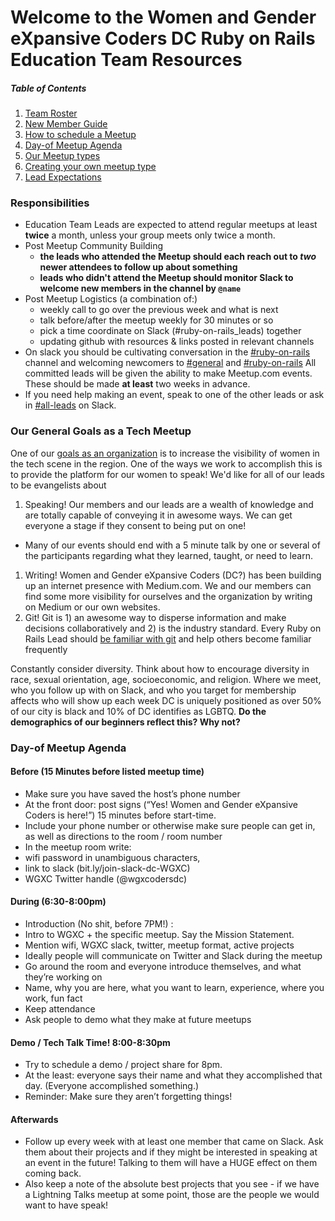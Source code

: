 # Welcome to the Women and Gender eXpansive Coders DC Ruby on Rails Education Team Resources

##### Table of Contents
1. [Team Roster]()
1. [New Member Guide]()
1. [How to schedule a Meetup]()
1. [Day-of Meetup Agenda]()
1. [Our Meetup types]()
1. [Creating your own meetup type]()
1. [Lead Expectations]()

### Responsibilities
- Education Team Leads are expected to attend regular meetups at least **twice** a month, unless your group meets only twice a month.
- Post Meetup Community Building
  - **the leads who attended the Meetup should each reach out to _two_ newer attendees to follow up about something**
  - **leads who didn't attend the Meetup should monitor Slack to welcome new members in the channel by `@name`**
- Post Meetup Logistics (a combination of:)
  - weekly call to go over the previous week and what is next
  - talk before/after the meetup weekly for 30 minutes or so
  - pick a time coordinate on Slack (#ruby-on-rails_leads) together
  - updating github with resources & links posted in relevant channels
- On slack you should be cultivating conversation in the [#ruby-on-rails]() channel and welcoming newcomers to [#general]() and [#ruby-on-rails]()
All committed leads will be given the ability to make Meetup.com events. These should be made **at least** two weeks in advance.
- If you need help making an event, speak to one of the other leads or ask in [#all-leads]() on Slack.

### Our General Goals as a Tech Meetup
One of our [goals as an organization]() is to increase the visibility of women in the tech scene in the region. One of the ways we work to accomplish this is to provide the platform for our women to speak! 
We'd like for all of our leads to be evangelists about
1. Speaking! Our members and our leads are a wealth of knowledge and are totally capable of conveying it in awesome ways. We can get everyone a stage if they consent to being put on one!
  - Many of our events should end with a 5 minute talk by one or several of the participants regarding what they learned, taught, or need to learn.
1. Writing! Women and Gender eXpansive Coders (DC?) has been building up an internet presence with Medium.com. We and our members can find some more visibility for ourselves and the organization by writing on Medium or our own websites. 
1. Git! Git is 1) an awesome way to disperse information and make decisions collaboratively and 2) is the industry standard. Every Ruby on Rails Lead should [be familiar with git]() and help others become familiar frequently

Constantly consider diversity. 
Think about how to encourage diversity in race, sexual orientation, age, socioeconomic, and religion.
Where we meet, who you follow up with on Slack, and who you target for membership affects who will show up each week
DC is uniquely positioned as over 50% of our city is black and 10% of DC identifies as LGBTQ. **Do the demographics of our beginners reflect this? Why not?**


### Day-of Meetup Agenda
#### Before (15 Minutes before listed meetup time)
* Make sure you have saved the host’s phone number
* At the front door: post signs (“Yes! Women and Gender eXpansive Coders is here!”) 15 minutes before start-time. 
* Include your phone number or otherwise make sure people can get in, as well as directions to the room / room number
* In the meetup room write: 
 * wifi password in unambiguous characters, 	
 * link to slack (bit.ly/join-slack-dc-WGXC)
 * WGXC Twitter handle (@wgxcodersdc)

#### During (6:30-8:00pm)
* Introduction (No shit, before 7PM!) :
 * Intro to WGXC + the specific meetup. Say the Mission Statement.
 * Mention wifi, WGXC slack, twitter, meetup format, active projects
 * Ideally people will communicate on Twitter and Slack during the meetup
 * Go around the room and everyone introduce themselves, and what they’re working on
 * Name, why you are here, what you want to learn, experience, where you work, fun fact
 * Keep attendance
 * Ask people to demo what they make at future meetups

#### Demo / Tech Talk Time! 8:00-8:30pm
* Try to schedule a demo / project share for 8pm.
* At the least: everyone says their name and what they accomplished that day. (Everyone accomplished something.)
* Reminder: Make sure they aren’t forgetting things!

#### Afterwards
* Follow up every week with at least one member that came on Slack. Ask them about their projects and if they might be interested in speaking at an event in the future! Talking to them will have a HUGE effect on them coming back.
* Also keep a note of the absolute best projects that you see - if we have a Lightning Talks meetup at some point, those are the people we would want to have speak!



